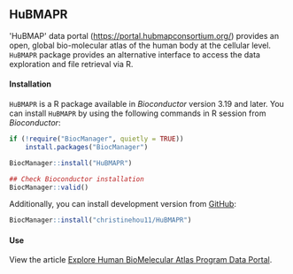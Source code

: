 ## HuBMAPR

'HuBMAP' data portal (<https://portal.hubmapconsortium.org/>) provides
an open, global bio-molecular atlas of the human body at the cellular
level. `HuBMAPR` package provides an alternative interface to access the
data exploration and file retrieval via R.

#### Installation

`HuBMAPR` is a R package available in *Bioconductor* version 3.19 and
later. You can install `HuBMAPR` by using the following commands in R
session from *Bioconductor*:

``` r
if (!require("BiocManager", quietly = TRUE))
    install.packages("BiocManager")

BiocManager::install("HuBMAPR")

## Check Bioconductor installation
BiocManager::valid()
```

Additionally, you can install development version from
[GitHub](https://christinehou11.github.io/HuBMAPR):

``` r
BiocManager::install("christinehou11/HuBMAPR")
```

#### Use

View the article [Explore Human BioMelecular Atlas Program Data
Portal](https://christinehou11.github.io/HuBMAPR/articles/hubmapr_vignettes.html).
